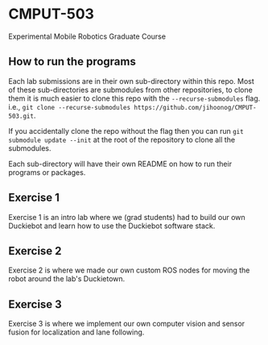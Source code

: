 # CMPUT-503
Experimental Mobile Robotics Graduate Course

## How to run the programs

Each lab submissions are in their own sub-directory within this repo. Most of these sub-directories are submodules from other repositories, to clone them it is much easier to clone this repo with the `--recurse-submodules` flag. i.e., `git clone --recurse-submodules https://github.com/jihoonog/CMPUT-503.git`.

If you accidentally clone the repo without the flag then you can run `git submodule update --init` at the root of the repository to clone all the submodules.

Each sub-directory will have their own README on how to run their programs or packages.

## Exercise 1

Exercise 1 is an intro lab where we (grad students) had to build our own Duckiebot and learn how to use the Duckiebot software stack.

## Exercise 2

Exercise 2 is where we made our own custom ROS nodes for moving the robot around the lab's Duckietown.

## Exercise 3

Exercise 3 is where we implement our own computer vision and sensor fusion for localization and lane following.